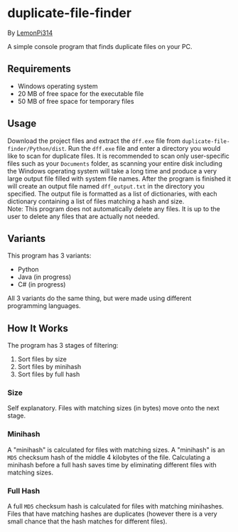 # duplicate-file-finder
By [LemonPi314](https://github.com/LemonPi314)

A simple console program that finds duplicate files on your PC.
## Requirements
* Windows operating system
* 20 MB of free space for the executable file
* 50 MB of free space for temporary files
## Usage
Download the project files and extract the `dff.exe` file from `duplicate-file-finder/Python/dist`. Run the `dff.exe` file and enter a directory you would like to scan for duplicate files. It is recommended to scan only user-specific files such as your `Documents` folder, as scanning your entire disk including the Windows operating system will take a long time and produce a very large output file filled with system file names. After the program is finished it will create an output file named `dff_output.txt` in the directory you specified. The output file is formatted as a list of dictionaries, with each dictionary containing a list of files matching a hash and size.  
Note: This program does not automatically delete any files. It is up to the user to delete any files that are actually not needed.
## Variants
This program has 3 variants:
* Python
* Java (in progress)
* C# (in progress)

All 3 variants do the same thing, but were made using different programming languages.
## How It Works
The program has 3 stages of filtering:  
1. Sort files by size
2. Sort files by minihash
3. Sort files by full hash
### Size
Self explanatory. Files with matching sizes (in bytes) move onto the next stage.
### Minihash
A "minihash" is calculated for files with matching sizes. A "minihash" is an `MD5` checksum hash of the middle 4 kilobytes of the file. Calculating a minihash before a full hash saves time by eliminating different files with matching sizes.
### Full Hash
A full `MD5` checksum hash is calculated for files with matching minihashes. Files that have matching hashes are duplicates (however there is a very small chance that the hash matches for different files).